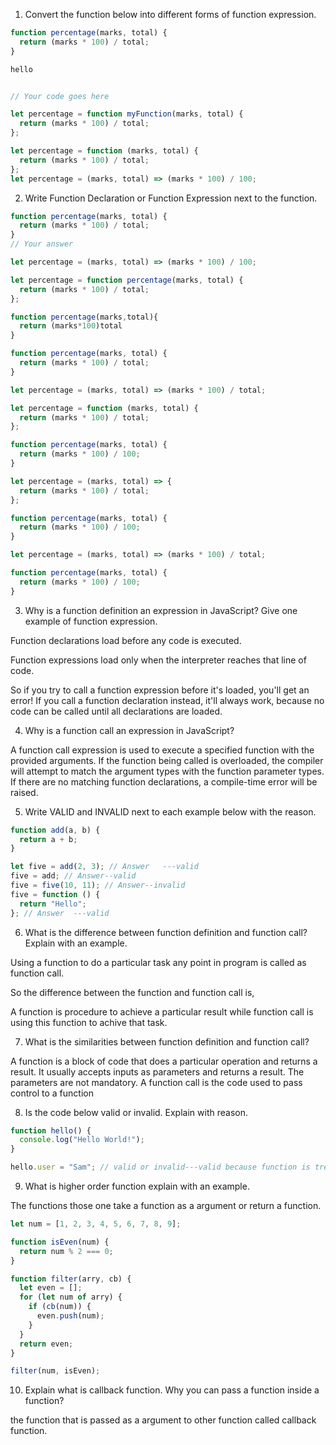 1. Convert the function below into different forms of function expression.

```js
function percentage(marks, total) {
  return (marks * 100) / total;
}

hello


// Your code goes here
```

```js
let percentage = function myFunction(marks, total) {
  return (marks * 100) / total;
};

let percentage = function (marks, total) {
  return (marks * 100) / total;
};
let percentage = (marks, total) => (marks * 100) / 100;
```

2. Write Function Declaration or Function Expression next to the function.

```js
function percentage(marks, total) {
  return (marks * 100) / total;
}
// Your answer
```

```js
let percentage = (marks, total) => (marks * 100) / 100;
```

```js
let percentage = function percentage(marks, total) {
  return (marks * 100) / total;
};
```

```js
function percentage(marks,total){
  return (marks*100)total
}

```

```js
function percentage(marks, total) {
  return (marks * 100) / total;
}
```

```js
let percentage = (marks, total) => (marks * 100) / total;
```

```js
let percentage = function (marks, total) {
  return (marks * 100) / total;
};
```

```js
function percentage(marks, total) {
  return (marks * 100) / 100;
}
```

```js
let percentage = (marks, total) => {
  return (marks * 100) / total;
};
```

```js
function percentage(marks, total) {
  return (marks * 100) / 100;
}
```

```js
let percentage = (marks, total) => (marks * 100) / total;
```

```js
function percentage(marks, total) {
  return (marks * 100) / 100;
}
```

3. Why is a function definition an expression in JavaScript? Give one example of function expression.

Function declarations load before any code is executed.

Function expressions load only when the interpreter reaches that line of code.

So if you try to call a function expression before it's loaded, you'll get an error! If you call a function declaration instead, it'll always work, because no code can be called until all declarations are loaded.

4. Why is a function call an expression in JavaScript?

A function call expression is used to execute a specified function with the provided arguments. If the function being called is overloaded, the compiler will attempt to match the argument types with the function parameter types. If there are no matching function declarations, a compile-time error will be raised.

5. Write VALID and INVALID next to each example below with the reason.

```js
function add(a, b) {
  return a + b;
}

let five = add(2, 3); // Answer   ---valid
five = add; // Answer--valid
five = five(10, 11); // Answer--invalid
five = function () {
  return "Hello";
}; // Answer  ---valid
```

6. What is the difference between function definition and function call? Explain with an example.

Using a function to do a particular task any point in program is called as function call.

So the difference between the function and function call is,

A function is procedure to achieve a particular result while function call is using this function to achive that task.

7. What is the similarities between function definition and function call?

A function is a block of code that does a particular operation and returns a result. It usually accepts inputs as parameters and returns a result. The parameters are not mandatory. A function call is the code used to pass control to a function

8. Is the code below valid or invalid. Explain with reason.

```js
function hello() {
  console.log("Hello World!");
}

hello.user = "Sam"; // valid or invalid---valid because function is treated as an object in javascript  so we can assign a value  in an object.
```

9. What is higher order function explain with an example.

The functions those one take a function as a argument or return a function.

```js
let num = [1, 2, 3, 4, 5, 6, 7, 8, 9];

function isEven(num) {
  return num % 2 === 0;
}

function filter(arry, cb) {
  let even = [];
  for (let num of arry) {
    if (cb(num)) {
      even.push(num);
    }
  }
  return even;
}

filter(num, isEven);
```

10. Explain what is callback function. Why you can pass a function inside a function?

the function that is passed as a argument to other function called callback function.
